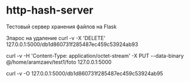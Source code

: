 # http-hash-server
Тестовый сервер хранения файлов на Flask

Зпарос на удаление 
curl -v -X 'DELETE' 127.0.0.1:5000/db1d860731f285487ec459c53924ab93

curl -v -H 'Content-Type: application/octet-stream' -X PUT --data-binary @/home/aramzaev/test1/foto  127.0.0.1:5000

curl -v -O  127.0.0.1:5000/db1d860731f285487ec459c53924ab95


